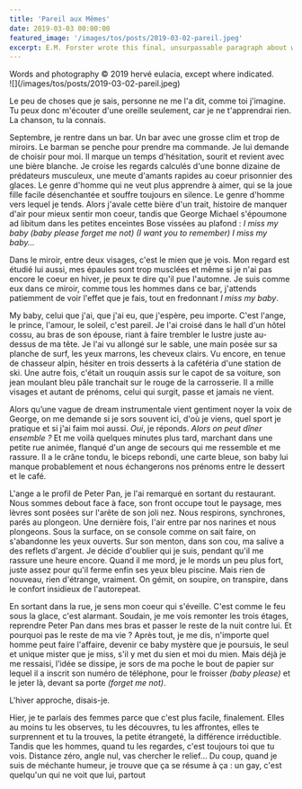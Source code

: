 ```yaml
---
title: 'Pareil aux Mêmes'
date: 2019-03-03 00:00:00
featured_image: '/images/tos/posts/2019-03-02-pareil.jpeg'
excerpt: E.M. Forster wrote this final, unsurpassable paragraph about watching your man sleeping.
---
```


<div class="credit">
		<span>Words and photography © 2019 hervé eulacia, except where indicated.</span>
</div>
![](/images/tos/posts/2019-03-02-pareil.jpeg)

Le peu de choses que je sais, personne ne me l'a dit, comme toi j'imagine. Tu peux donc m'écouter d'une oreille seulement, car je ne t'apprendrai rien. La chanson, tu la connais.

Septembre, je rentre dans un bar. Un bar avec une grosse clim et trop de miroirs. Le barman se penche pour prendre ma commande. Je lui demande de choisir pour moi. Il marque un temps d'hésitation, sourit et revient avec une bière blanche. Je croise les regards calculés d'une bonne dizaine de prédateurs musculeux, une meute d'amants rapides au coeur prisonnier des glaces. Le genre d'homme qui ne veut plus apprendre à aimer, qui se la joue fille facile désenchantée et souffre toujours en silence. Le genre d'homme vers lequel je tends. Alors j'avale cette bière d'un trait, histoire de manquer d'air pour mieux sentir mon coeur, tandis que George Michael s'époumone ad libitum dans les petites enceintes Bose vissées au plafond : *I miss my baby (baby please forget me not) (I want you to remember) I miss my baby...*


Dans le miroir, entre deux visages, c'est le mien que je vois. Mon regard est étudié lui aussi, mes épaules sont trop musclées et même si je n'ai pas encore le coeur en hiver, je peux te dire qu'il pue l'automne. Je suis comme eux dans ce miroir, comme tous les hommes dans ce bar, j'attends patiemment de voir l'effet que je fais, tout en fredonnant *I miss my baby*.


My baby, celui que j'ai, que j'ai eu, que j'espère, peu importe. C'est l'ange, le prince, l'amour, le soleil, c'est pareil. Je l'ai croisé dans le hall d'un hôtel cossu, au bras de son épouse, riant à faire trembler le lustre juste au-dessus de ma tête. Je l'ai vu allongé sur le sable, une main posée sur sa planche de surf, les yeux marrons, les cheveux clairs. Vu encore, en tenue de chasseur alpin, hésiter en trois desserts à la cafétéria d'une station de ski. Une autre fois, c'était un rouquin assis sur le capot de sa voiture, son jean moulant bleu pâle tranchait sur le rouge de la carrosserie. Il a mille visages et autant de prénoms, celui qui surgit, passe et jamais ne vient.


Alors qu’une vague de dream instrumentale vient gentiment noyer la voix de George, on me demande si je sors souvent ici, d'où je viens, quel sport je pratique et si j'ai faim moi aussi. *Oui*, je réponds. *Alors on peut dîner ensemble ?* Et me voilà quelques minutes plus tard, marchant dans une petite rue animée, flanqué d'un ange de secours qui me ressemble et me rassure. Il a le crâne tondu, le biceps rebondi, une carte bleue, son baby lui manque probablement et nous échangerons nos prénoms entre le dessert et le café.


L'ange a le profil de Peter Pan, je l'ai remarqué en sortant du restaurant. Nous sommes debout face à face, son front occupe tout le paysage, mes lèvres sont posées sur l'arête de son joli nez. Nous respirons, synchrones, parés au plongeon. Une dernière fois, l'air entre par nos narines et nous plongeons. Sous la surface, on se console comme on sait faire, on s'abandonne les yeux ouverts. Sur son menton, dans son cou, ma salive a des reflets d'argent. Je décide d'oublier qui je suis, pendant qu'il me rassure une heure encore. Quand il me mord, je le mords un peu plus fort, juste assez pour qu'il ferme enfin ses yeux bleu piscine. Mais rien de nouveau, rien d'étrange, vraiment. On gémit, on soupire, on transpire, dans le confort insidieux de l'autorepeat.


En sortant dans la rue, je sens mon coeur qui s'éveille. C'est comme le feu sous la glace, c'est alarmant. Soudain, je me vois remonter les trois étages, reprendre Peter Pan dans mes bras et passer le reste de la nuit contre lui. Et pourquoi pas le reste de ma vie ? Après tout, je me dis, n'importe quel homme peut faire l'affaire, devenir ce baby mystère que je poursuis, le seul et unique mister que je miss, s'il y met du sien et moi du mien. Mais déjà je me ressaisi, l’idée se dissipe, je sors de ma poche le bout de papier sur lequel il a inscrit son numéro de téléphone, pour le froisser *(baby please)* et le jeter là, devant sa porte *(forget me not)*.


L'hiver approche, disais-je.


Hier, je te parlais des femmes parce que c'est plus facile, finalement. Elles au moins tu les observes, tu les découvres, tu les affrontes, elles te surprennent et tu la trouves, la petite étrangeté, la différence irréductible. Tandis que les hommes, quand tu les regardes, c'est toujours toi que tu vois. Distance zéro, angle nul, vas chercher le relief... Du coup, quand je suis de méchante humeur, je trouve que ça se résume à ça : un gay, c'est quelqu'un qui ne voit que lui, partout

 

